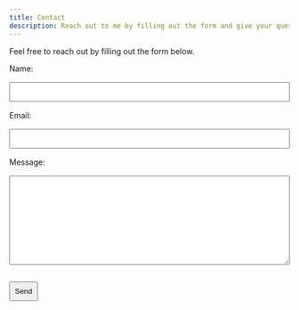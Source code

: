 ```yaml
---
title: Contact
description: Reach out to me by filling out the form and give your questions, comments, and other feedback.
---
```


Feel free to reach out by filling out the form below.

<form style="display: flex; flex-direction: column;" action="https://formspree.io/f/xeqyybya" method="POST">
  <label for="name">Name:</label>
  <input style="margin-top: 1rem; padding: 0.5rem;" type="text" id="name" name="name" required>
  <label style="margin-top: 1rem;" for="email">Email:</label>
  <input style="margin-top: 1rem; padding: 0.5rem;" type="email" id="email" name="email" required>
  <label style="margin-top: 1rem;" for="message">Message:</label>
  <textarea style="margin-top: 1rem; padding: 0.5rem; height: 10rem;" id="message" name="message" required></textarea>

<button style="margin-top: 1rem; padding: 0.5rem;" type="submit">Send</button>

</form>
